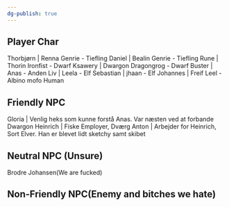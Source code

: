 ```yaml
---
dg-publish: true
---
```

## Player Char
 Thorbjørn | Renna Genrie - Tiefling
 Daniel | Bealin Genrie - Tiefling
 Rune | Thorin Ironfist - Dwarf
 Ksawery | Dwargon Dragongrog - Dwarf
 Buster | Anas - Anden
 Liv | Leela - Elf
 Sebastian | jhaan - Elf
 Johannes | Freif Leel - Albino mofo Human

## Friendly NPC
Gloria | Venlig heks som kunne forstå Anas. Var næsten ved at forbande Dwargon
Heinrich | Fiske Employer, Dværg
Anton | Arbejder for Heinrich, Sort Elver. Han er blevet lidt sketchy samt skibet


## Neutral NPC (Unsure)
Brodre Johansen(We are fucked)

## Non-Friendly NPC(Enemy and bitches we hate)
